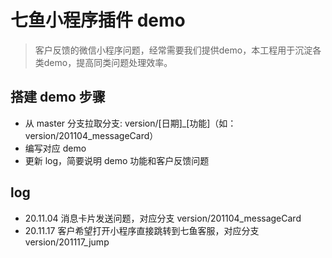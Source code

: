 # 七鱼小程序插件 demo
> 客户反馈的微信小程序问题，经常需要我们提供demo，本工程用于沉淀各类demo，提高同类问题处理效率。


## 搭建 demo 步骤
- 从 master 分支拉取分支: version/[日期]_[功能]（如：version/201104_messageCard）
- 编写对应 demo
- 更新 log，简要说明 demo 功能和客户反馈问题


## log
- 20.11.04 消息卡片发送问题，对应分支 version/201104_messageCard
- 20.11.17 客户希望打开小程序直接跳转到七鱼客服，对应分支 version/201117_jump
